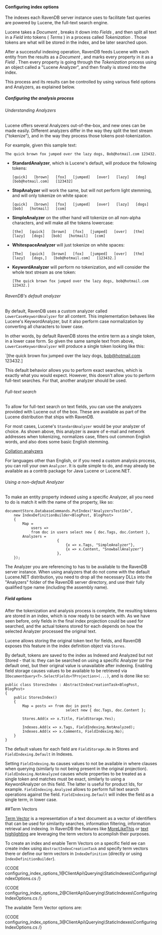 
#### Configuring index options

The indexes each RavenDB server instance uses to facilitate fast queries are powered by Lucene, the full-text search engine.

Lucene takes a _Document_ , breaks it down into _Fields_ , and then split all text in a _Field_ into  tokens ( _Terms_ ) in a process called _Tokenization_ . Those tokens are what will be stored in the index, and be later searched upon.

After a successful indexing operation, RavenDB feeds Lucene with each entity from the results as a _Document_ , and marks every property in it as a _Field_ . Then every property is going through the _Tokenization_ process using an object called a "Lucene Analyzer", and then finally is stored into the index.

This process and its results can be controlled by using various field options and Analyzers, as explained below.

##### Configuring the analysis process

###### Understanding Analyzers

Lucene offers several Analyzers out-of-the-box, and new ones can be made easily. Different analyzers differ in the way they split the text stream ("tokenize"), and in the way they process those tokens post-tokenization.

For example, given this sample text:

`The quick brown fox jumped over the lazy dogs, Bob@hotmail.com 123432.`

* **StandardAnalyzer**, which is Lucene's default, will produce the following tokens:

    `[quick]   [brown]   [fox]   [jumped]   [over]   [lazy]   [dog]   [bob@hotmail.com]   [123432]`

* **StopAnalyzer** will work the same, but will not perform light stemming, and will only tokenize on white space:

    `[quick]   [brown]   [fox]   [jumped]   [over]   [lazy]   [dogs]   [bob]   [hotmail]   [com]`

* **SimpleAnalyzer** on the other hand will tokenize on all non-alpha characters, and will make all the tokens lowercase:

    `[the]   [quick]   [brown]   [fox]   [jumped]   [over]   [the]   [lazy]   [dogs]   [bob]   [hotmail]   [com]`

* **WhitespaceAnalyzer** will just tokenize on white spaces:

    `[The]   [quick]   [brown]   [fox]   [jumped]   [over]   [the]   [lazy]   [dogs,]   [bob@hotmail.com]   [123432.]`

* **KeywordAnalyzer** will perform no tokenization, and will consider the whole text stream as one token:

    `[The quick brown fox jumped over the lazy dogs, bob@hotmail.com 123432.]`

###### RavenDB's default analyzer

By default, RavenDB uses a custom analyzer called `LowerCaseKeywordAnalyzer` for all content. This implementation behaves like Lucene's KeywordAnalyzer, but it also perform case normalization by converting all characters to lower case. 

In other words, by default RavenDB stores the entire term as a single token, in a lower case form. So given the same sample text from above, `LowerCaseKeywordAnalyzer` will produce a single token looking like this:

  `[the quick brown fox jumped over the lazy dogs, bob@hotmail.com 123432.]

This default behavior allows you to perform exact searches, which is exactly what you would expect. However, this doesn't allow you to perform full-text searches. For that, another analyzer should be used.

###### Full-text search

To allow for full-text search on text fields, you can use the analyzers provided with Lucene out of the box. These are available as part of the Lucene distribution that ships with RavenDB.

For most cases, Lucene's `StandardAnalyzer` would be your analyzer of choice. As shown above, this analyzer is aware of e-mail and network addresses when tokenizing, normalizes case, filters out common English words, and also does some basic English stemming.

[Collation analyzers](customizing-results-order)

For languages other than English, or if you need a custom analysis process, you can roll your own `Analyzer`. It is quite simple to do, and may already be available as a contrib package for Java Lucene or Lucene.NET.

###### Using a non-default Analyzer

To make an entity property indexed using a specific Analyzer, all you need to do is match it with the name of the property, like so:

	documentStore.DatabaseCommands.PutIndex("AnalyzersTestIdx", 
	    new IndexDefinitionBuilder<BlogPost, BlogPost>
	    {
	        Map =
	            users =>
	            from doc in users select new { doc.Tags, doc.Content },
	        Analyzers =
	                        {
	                            {x => x.Tags, "SimpleAnalyzer"},
	                            {x => x.Content, "SnowballAnalyzer"}
	                        },
	    });

The Analyzer you are referencing to has to be available to the RavenDB server instance. When using analyzers that do not come with the default Lucene.NET distribution, you need to drop all the necessary DLLs into the "Analyzers" folder of the RavenDB server directory, and use their fully qualified type name (including the assembly name).

##### Field options

After the tokenization and analysis process is complete, the resulting tokens are stored in an index, which is now ready to be search with. As we have seen before, only fields in the final index projection could be used for searched, and the actual tokens stored for each depends on how the selected Analyzer processed the original text.

Lucene allows storing the original token text for fields, and RavenDB exposes this feature in the index definition object via `Stores`.

By default, tokens are saved to the index as Indexed and Analyzed but not Stored - that is: they can be searched on using a specific Analyzer (or the default one), but their original value is unavailable after indexing. Enabling field storage causes values to be available to be retrieved via `IDocumentQuery<T>.SelectFields<TProjection>(...)`, and is done like so:

	public class StoresIndex : AbstractIndexCreationTask<BlogPost, BlogPost>
	{
	    public StoresIndex()
	    {
	        Map = posts => from doc in posts
	                            select new { doc.Tags, doc.Content };
	 
	        Stores.Add(x => x.Title, FieldStorage.Yes);
	 
	        Indexes.Add(x => x.Tags, FieldIndexing.NotAnalyzed);
	        Indexes.Add(x => x.Comments, FieldIndexing.No);
	    }
	}

The default values for each field are `FieldStorage.No` in Stores and `FieldIndexing.Default` in Indexes.

Setting `FieldIndexing.No` causes values to not be available in where clauses when querying (similarly to not being present in the original projection). `FieldIndexing.NotAnalyzed` causes whole properties to be treated as a single token and matches must be exact, similarly to using a KeywordAnalyzer on this field. The latter is useful for product Ids, for example. `FieldIndexing.Analyzed` allows to perform full text search operations against the field. `FieldIndexing.Default` will index the field as a single term, in lower case.

##Term Vectors

[Term Vector](http://en.wikipedia.org/wiki/Vector_space_model) is a representation of a text document as a vector of identifiers that can be used for similarity searches, information filtering, information retrieval and indexing. In RavenDB the features like [MoreLikeThis](../../../server/extending/bundles/morelikethis) or [text highlighting](searching#highlights) are leveraging the term vectors to acomplish their purposes.

To create an index and enable Term Vectors on a specific field we can create index using `AbstractIndexCreationTask` and specify term vectors there or define our term vectors in `IndexDefinition` (directly or using `IndexDefinitionBuilder`).

{CODE configuring_index_options_1@ClientApi\Querying\StaticIndexes\ConfiguringIndexOptions.cs /}

{CODE configuring_index_options_2@ClientApi\Querying\StaticIndexes\ConfiguringIndexOptions.cs /}

The available Term Vector options are:

{CODE configuring_index_options_3@ClientApi\Querying\StaticIndexes\ConfiguringIndexOptions.cs /}

